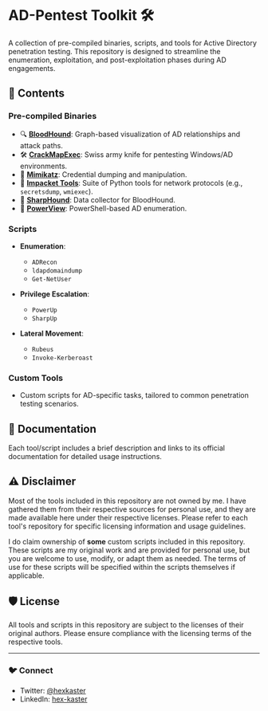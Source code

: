 # AD-Pentest Toolkit 🛠️  

A collection of pre-compiled binaries, scripts, and tools for Active Directory penetration testing. This repository is designed to streamline the enumeration, exploitation, and post-exploitation phases during AD engagements.  

## 📂 Contents  

### Pre-compiled Binaries  
- 🔍 **[BloodHound](https://github.com/BloodHoundAD/BloodHound)**: Graph-based visualization of AD relationships and attack paths.  
- 🛠️ **[CrackMapExec](https://github.com/byt3bl33d3r/CrackMapExec)**: Swiss army knife for pentesting Windows/AD environments.  
- 🔑 **[Mimikatz](https://github.com/gentilkiwi/mimikatz)**: Credential dumping and manipulation.  
- 📜 **[Impacket Tools](https://github.com/SecureAuthCorp/impacket)**: Suite of Python tools for network protocols (e.g., `secretsdump`, `wmiexec`).  
- 🐶 **[SharpHound](https://github.com/SpecterOps/SharpHound)**: Data collector for BloodHound.  
- 🔎 **[PowerView](https://github.com/PowerShellMafia/PowerSploit/tree/master/Recon)**: PowerShell-based AD enumeration.  

### Scripts  
- **Enumeration**:  
  - `ADRecon`  
  - `ldapdomaindump`  
  - `Get-NetUser`  

- **Privilege Escalation**:  
  - `PowerUp`  
  - `SharpUp`  

- **Lateral Movement**:  
  - `Rubeus`  
  - `Invoke-Kerberoast`  

### Custom Tools  
- Custom scripts for AD-specific tasks, tailored to common penetration testing scenarios.  

## 📜 Documentation  
Each tool/script includes a brief description and links to its official documentation for detailed usage instructions.  

## ⚠️ Disclaimer  
Most of the tools included in this repository are not owned by me. I have gathered them from their respective sources for personal use, and they are made available here under their respective licenses. Please refer to each tool's repository for specific licensing information and usage guidelines.  

I do claim ownership of **some** custom scripts included in this repository. These scripts are my original work and are provided for personal use, but you are welcome to use, modify, or adapt them as needed. The terms of use for these scripts will be specified within the scripts themselves if applicable.


## 🛡️ License  
All tools and scripts in this repository are subject to the licenses of their original authors. Please ensure compliance with the licensing terms of the respective tools.  

---

### 🐦 Connect  
- Twitter: [@hexkaster](https://twitter.com/hexkaster)  
- LinkedIn: [hex-kaster](https://www.linkedin.com/in/hex-kaster)  
